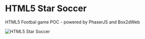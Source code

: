 # HTML5 Star Soccer

HTML5 Footbal game POC - powered by PhaserJS and Box2dWeb

![HTML5 Star Soccer](https://raw.githubusercontent.com/FreakDev/HTML5-Star-Soccer/master/screenshot.png "HTML5 Star Soccer")